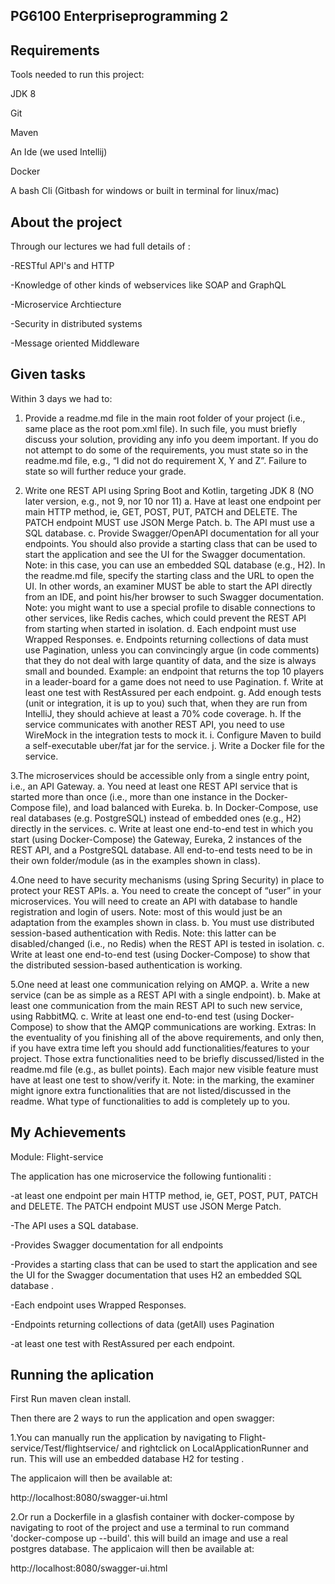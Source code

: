 ## PG6100 Enterpriseprogramming 2

## Requirements

Tools needed to run this project:

JDK 8

Git

Maven

An Ide (we used Intellij)

Docker

A bash Cli (Gitbash for windows or built in terminal for linux/mac)


 ## About the project
 
 Through our lectures we had full details of :
 
 -RESTful API's and HTTP
 
 -Knowledge of other kinds of webservices like SOAP and GraphQL
 
 -Microservice Archtiecture
 
 -Security in distributed systems
 
 -Message oriented Middleware
 
 
 

## Given tasks

Within 3 days we had to:
1. Provide a readme.md file in the main root folder of your project (i.e., same place as
the root pom.xml file). In such file, you must briefly discuss your solution, providing
any info you deem important. If you do not attempt to do some of the requirements,
you must state so in the readme.md file, e.g., “I did not do requirement X, Y and Z”.
Failure to state so will further reduce your grade.

2. Write one REST API using Spring Boot and Kotlin, targeting JDK 8 (NO later version,
e.g., not 9, nor 10 nor 11)
a. Have at least one endpoint per main HTTP method, ie, GET, POST, PUT,
PATCH and DELETE. The PATCH endpoint MUST use JSON Merge Patch.
b. The API must use a SQL database.
c. Provide Swagger/OpenAPI documentation for all your endpoints. You should
also provide a starting class that can be used to start the application and see
the UI for the Swagger documentation. Note: in this case, you can use an
embedded SQL database (e.g., H2). In the readme.md file, specify the starting
class and the URL to open the UI. In other words, an examiner MUST be able
to start the API directly from an IDE, and point his/her browser to such
Swagger documentation. Note: you might want to use a special profile to
disable connections to other services, like Redis caches, which could prevent
the REST API from starting when started in isolation.
d. Each endpoint must use Wrapped Responses.
e. Endpoints returning collections of data must use Pagination, unless you can
convincingly argue (in code comments) that they do not deal with large
quantity of data, and the size is always small and bounded. Example: an
endpoint that returns the top 10 players in a leader-board for a game does not
need to use Pagination.
f. Write at least one test with RestAssured per each endpoint.
g. Add enough tests (unit or integration, it is up to you) such that, when they are
run from IntelliJ, they should achieve at least a 70% code coverage.
h. If the service communicates with another REST API, you need to use
WireMock in the integration tests to mock it.
i. Configure Maven to build a self-executable uber/fat jar for the service.
j. Write a Docker file for the service.

3.The microservices should be accessible only from a single entry point, i.e., an API
Gateway.
a. You need at least one REST API service that is started more than once (i.e.,
more than one instance in the Docker-Compose file), and load balanced with
Eureka.
b. In Docker-Compose, use real databases (e.g. PostgreSQL) instead of
embedded ones (e.g., H2) directly in the services.
c. Write at least one end-to-end test in which you start (using Docker-Compose)
the Gateway, Eureka, 2 instances of the REST API, and a PostgreSQL
database. All end-to-end tests need to be in their own folder/module (as in the
examples shown in class).

4.One need to have security mechanisms (using Spring Security) in place to protect
your REST APIs.
a. You need to create the concept of “user” in your microservices. You will need
to create an API with database to handle registration and login of users. Note:
most of this would just be an adaptation from the examples shown in class.
b. You must use distributed session-based authentication with Redis. Note: this
latter can be disabled/changed (i.e., no Redis) when the REST API is tested in
isolation.
c. Write at least one end-to-end test (using Docker-Compose) to show that the
distributed session-based authentication is working.

5.One need at least one communication relying on AMQP.
a. Write a new service (can be as simple as a REST API with a single endpoint).
b. Make at least one communication from the main REST API to such new
service, using RabbitMQ.
c. Write at least one end-to-end test (using Docker-Compose) to show that the
AMQP communications are working.
Extras: In the eventuality of you finishing all of the above requirements, and only then,
if you have extra time left you should add functionalities/features to your project.
Those extra functionalities need to be briefly discussed/listed in the readme.md file
(e.g., as bullet points). Each major new visible feature must have at least one test to
show/verify it. Note: in the marking, the examiner might ignore extra functionalities
that are not listed/discussed in the readme. What type of functionalities to add is
completely up to you.

## My Achievements

Module: Flight-service

The application has one microservice the following funtionaliti :

-at least one endpoint per main HTTP method, ie, GET, POST, PUT,
PATCH and DELETE. The PATCH endpoint MUST use JSON Merge Patch.

-The API uses a SQL database.

-Provides Swagger documentation for all endpoints

-Provides a starting class that can be used to start the application and see
 the UI for the Swagger documentation that uses H2 an embedded SQL database .
 
-Each endpoint uses Wrapped Responses.

-Endpoints returning collections of data (getAll) uses Pagination
 
-at least one test with RestAssured per each endpoint.
 
 
 
 ## Running the aplication
 First Run maven clean install.
 
 Then there are 2 ways to run the application and open swagger:
 
 1.You can manually run the application by navigating to Flight-service/Test/flightservice/
   and rightclick on LocalApplicationRunner and run.  This will use an embedded database H2 for testing .
   
   The applicaion will then be available at:
   
   http://localhost:8080/swagger-ui.html
 
 2.Or run a Dockerfile in a  glasfish container with docker-compose by navigating to root of the project and use a terminal      to run command 'docker-compose up --build'. this will build an image and use a real postgres database.
   The applicaion will  then be available at:    
   
   http://localhost:8080/swagger-ui.html
  
 
